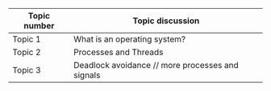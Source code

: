 | Topic number | Topic discussion | 
| -----------  | ---------------- | 
| Topic 1 | What is an operating system? | 
| Topic 2 | Processes and Threads | 
| Topic 3 | Deadlock avoidance // more processes and signals |
